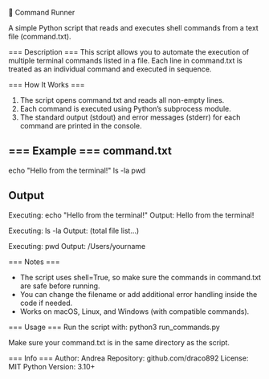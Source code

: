 🐍 Command Runner

A simple Python script that reads and executes shell commands from a text file (command.txt).

=== Description ===
This script allows you to automate the execution of multiple terminal commands listed in a file.
Each line in command.txt is treated as an individual command and executed in sequence.

=== How It Works ===
1. The script opens command.txt and reads all non-empty lines.
2. Each command is executed using Python’s subprocess module.
3. The standard output (stdout) and error messages (stderr) for each command are printed in the console.

=== Example ===
command.txt
-----------------
echo "Hello from the terminal!"
ls -la
pwd

Output
-----------------
Executing: echo "Hello from the terminal!"
Output:
Hello from the terminal!

Executing: ls -la
Output:
(total file list...)

Executing: pwd
Output:
/Users/yourname

=== Notes ===
- The script uses shell=True, so make sure the commands in command.txt are safe before running.
- You can change the filename or add additional error handling inside the code if needed.
- Works on macOS, Linux, and Windows (with compatible commands).

=== Usage ===
Run the script with:
python3 run_commands.py

Make sure your command.txt is in the same directory as the script.

=== Info ===
Author: Andrea
Repository: github.com/draco892
License: MIT
Python Version: 3.10+
